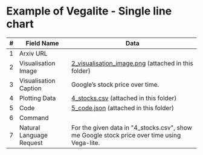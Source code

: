 # Example of Vegalite - Single line chart

| # | Field Name               | Data                             |
|---|--------------------------|----------------------------------|
| 1 | Arxiv URL                |                                  |
| 2 | Visualisation Image      | [2_visualisation_image.png](./2_visualisation_image.png) (attached in this folder)|
| 3 | Visualisation Caption    | Google’s stock price over time. |
| 4 | Plotting Data            | [4_stocks.csv](./4_stocks.csv) (attached in this folder)|
| 5 | Code                     | [5_code.json](./5_code.json) (attached in this folder)         |
| 6 | Command                  |            |
| 7 | Natural Language Request | For the given data in "4_stocks.csv", show me Google stock price over time using Vega-lite.|